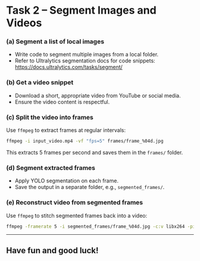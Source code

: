 
# Task 2 – Segment Images and Videos

### (a) Segment a list of local images
- Write code to segment multiple images from a local folder.
- Refer to Ultralytics segmentation docs for code snippets: https://docs.ultralytics.com/tasks/segment/

### (b) Get a video snippet
- Download a short, appropriate video from YouTube or social media.
- Ensure the video content is respectful.

### (c) Split the video into frames
Use `ffmpeg` to extract frames at regular intervals:

```bash
ffmpeg -i input_video.mp4 -vf "fps=5" frames/frame_%04d.jpg
```

This extracts 5 frames per second and saves them in the `frames/` folder.

### (d) Segment extracted frames
- Apply YOLO segmentation on each frame.
- Save the output in a separate folder, e.g., `segmented_frames/`.

### (e) Reconstruct video from segmented frames
Use `ffmpeg` to stitch segmented frames back into a video:

```bash
ffmpeg -framerate 5 -i segmented_frames/frame_%04d.jpg -c:v libx264 -pix_fmt yuv420p output_video_segmented.mp4
```

---

## Have fun and good luck!
